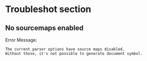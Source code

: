 # Troubleshot section

## No sourcemaps enabled

Error Message:

```
The current parser options have source maps disabled.
Without those, it's not possible to generate document symbol.
```